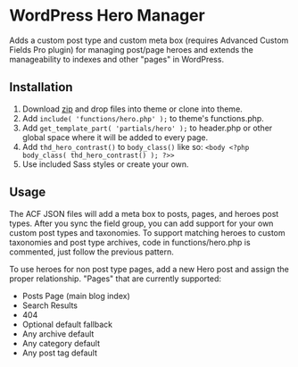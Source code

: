 # WordPress Hero Manager
Adds a custom post type and custom meta box (requires Advanced Custom Fields Pro plugin) for managing post/page heroes and extends the manageability to indexes and other "pages" in WordPress.

## Installation
1. Download [zip](https://github.com/tammyhart/wordpress-hero-manager/archive/master.zip) and drop files into theme or clone into theme.
2. Add `include( 'functions/hero.php' );` to theme's functions.php.
3. Add `get_template_part( 'partials/hero' );` to header.php or other global space where it will be added to every page.
4. Add `thd_hero_contrast()` to `body_class()` like so: `<body <?php body_class( thd_hero_contrast() ); ?>>`
5. Use included Sass styles or create your own.

## Usage
The ACF JSON files will add a meta box to posts, pages, and heroes post types. After you sync the field group, you can add support for your own custom post types and taxonomies. To support matching heroes to custom taxonomies and post type archives, code in functions/hero.php is commented, just follow the previous pattern.

To use heroes for non post type pages, add a new Hero post and assign the proper relationship. "Pages" that are currently supported:
- Posts Page (main blog index)
- Search Results
- 404
- Optional default fallback
- Any archive default
- Any category default
- Any post tag default